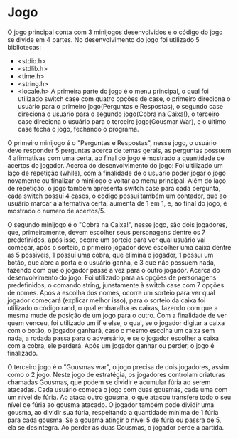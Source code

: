 # Jogo
O jogo principal conta com 3 minijogos desenvolvidos e o código do jogo se divide em 4 partes.
No desenvolvimento do jogo foi utilizado 5 bibliotecas:
- <stdio.h> 
- <stdlib.h>
- <time.h>
- <string.h>
- <locale.h>
A primeira parte do jogo é o menu principal, o qual foi utilizado switch case com quatro opções de case, o primeiro direciona o usuário para o primeiro jogo(Perguntas e Respostas), o segundo case direciona o usuário para o segundo jogo(Cobra na Caixa!), o terceiro case direciona o usuário para o terceiro jogo(Gousmar War), e o último case fecha o jogo, fechando o programa.

O primeiro minijogo é o "Perguntas e Respostas", nesse jogo, o usuário deve responder 5 perguntas acerca de temas gerais, as perguntas possuem 4 afirmativas com uma certa, ao final do jogo é mostrado a quantidade de acertos do jogador.
Acerca do desenvolvimento do jogo: Foi ultilizado um laço de repetição (while), com a finalidade de o usuário poder jogar o jogo novamente ou finalizar o minijogo e voltar ao menu principal. Além do laço de repetição, o jogo também apresenta switch case para cada pergunta, cada switch possuí 4 cases, o codigo possuí também um contador, que ao usuário marcar a alternativa certa, aumenta de 1 em 1, e, ao final do jogo, é mostrado o numero de acertos/5.

O segundo minijogo é o "Cobra na Caixa!", nesse jogo, são dois jogadores, que, primeiramente, devem escolher seus personagens dentre os 7 predefinidos, após isso, ocorre um sorteio para ver qual usuário vai começar, após o sorteio, o primeiro jogador deve escolher uma caixa dentre as 5 possiveis, 1 possuí uma cobra, que elimina o jogador, 1 possuí um botão, que abre a porta e o usuário ganha, e 3 que não possuem nada, fazendo com que o jogador passe a vez para o outro jogador.
Acerca do desenvolvimento do jogo: Foi utilizado para as opções de personagens predefinidos, o comando string, junstamente à switch case com 7 opções de nomes. Após a escolha dos nomes, ocorre um sorteio para ver qual jogador começará (explicar melhor isso), para o sorteio da caixa foi utilizado o código rand, o qual embaralha as caixas, fazendo com que a mesma mude de posição de um jogo para o outro. Com  a finalidade de ver quem venceu, foi utilizado um if e else, o qual, se o jogador digitar a caixa com o botão, o jogador ganhará, caso o mesmo escolha um caixa sem nada, a rodada passa para o adversário, e se o jogador escolher a caixa com a cobra, ele perderá. Após um jogador ganhar ou  perder, o jogo é finalizado.

O terceiro jogo é o "Gousmas war", o jogo precisa de dois jogadores, assim como o 2 jogo. Neste jogo de estratégia, os jogadores controlam criaturas chamadas
Gousmas, que podem se dividir e acumular fúria ao serem atacadas. Cada usuário começa o jogo com duas gousmas, cada uma com um nível de fúria. Ao ataca outro gousma, o que atacou transfere todo o seu nível de fúria ao gousma atacado. O jogador também pode dividir uma gousma, ao dividir sua fúria, respeitando a quantidade mínima de 1 fúria para cada gousma. Se a gousma atingir o nível 5 de fúria ou passra de 5, ela se desintegra. Ao perder as duas Gousmas, o jogador perde a partida.      
